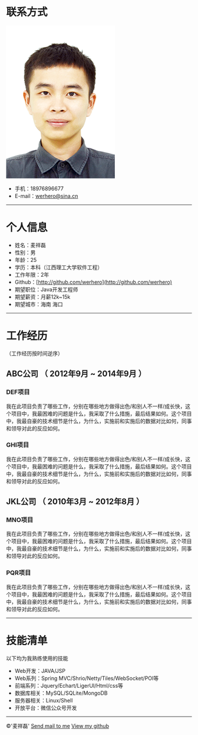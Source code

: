 # 联系方式
![IDcard](IDcard.png)
+ 手机：18976896677
+ E-mail：werhero@sina.cn

---

# 个人信息
+ 姓名：麦祥磊
+ 性别：男
+ 年龄：25
+ 学历：本科（江西理工大学软件工程）
+ 工作年限：2年
+ Github：[http://github.com/werhero](http://github.com/werhero)
+ 期望职位：Java开发工程师
+ 期望薪资：月薪12k~15k
+ 期望城市：海南 海口

---

# 工作经历

（工作经历按时间逆序）
## ABC公司 （ 2012年9月 ~ 2014年9月 ）

### DEF项目 
我在此项目负责了哪些工作，分别在哪些地方做得出色/和别人不一样/成长快，这个项目中，我最困难的问题是什么，我采取了什么措施，最后结果如何。这个项目中，我最自豪的技术细节是什么，为什么，实施前和实施后的数据对比如何，同事和领导对此的反应如何。

### GHI项目 
我在此项目负责了哪些工作，分别在哪些地方做得出色/和别人不一样/成长快，这个项目中，我最困难的问题是什么，我采取了什么措施，最后结果如何。这个项目中，我最自豪的技术细节是什么，为什么，实施前和实施后的数据对比如何，同事和领导对此的反应如何。

## JKL公司 （ 2010年3月 ~ 2012年8月 ）

### MNO项目 
我在此项目负责了哪些工作，分别在哪些地方做得出色/和别人不一样/成长快，这个项目中，我最困难的问题是什么，我采取了什么措施，最后结果如何。这个项目中，我最自豪的技术细节是什么，为什么，实施前和实施后的数据对比如何，同事和领导对此的反应如何。

### PQR项目 
我在此项目负责了哪些工作，分别在哪些地方做得出色/和别人不一样/成长快，这个项目中，我最困难的问题是什么，我采取了什么措施，最后结果如何。这个项目中，我最自豪的技术细节是什么，为什么，实施前和实施后的数据对比如何，同事和领导对此的反应如何。

---

# 技能清单

以下均为我熟练使用的技能

+ Web开发：JAVA/JSP
+ Web系列：Spring MVC/Shrio/Netty/Tiles/WebSocket/POI等
+ 前端系列：Jquery/Echart/LigerUI/Html/css等
+ 数据库相关：MySQL/SQLite/MongoDB
+ 服务器相关：Linux/Shell
+ 开放平台：微信公众号开发

---

&copy;'麦祥磊'&nbsp;<a href="mailto:werhero@sina.cn?subject=Hello there Mr mai">Send mail to me</a>&nbsp;[View my github](http://github.com/werhero)
